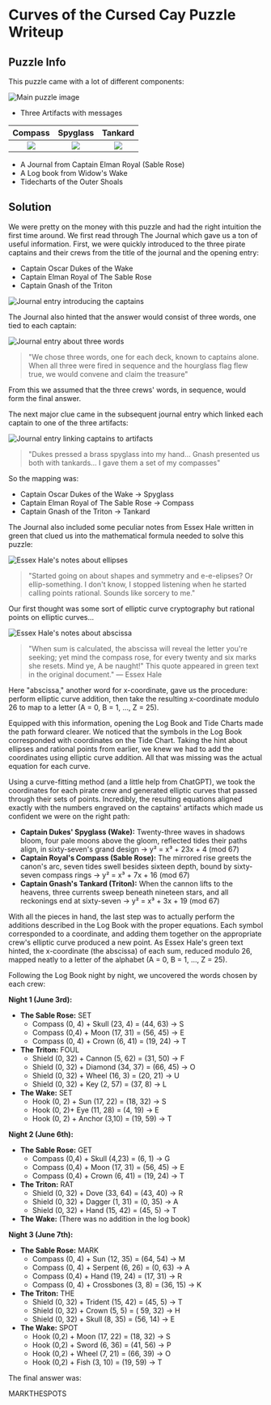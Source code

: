 # Curves of the Cursed Cay Puzzle Writeup

## Puzzle Info

This puzzle came with a lot of different components:

![Main puzzle image](./assets/ccc-1.png)

- Three Artifacts with messages

|         Compass         |        Spyglass         |         Tankard         |
| :---------------------: | :---------------------: | :---------------------: |
| ![](./assets/ccc-2.png) | ![](./assets/ccc-3.png) | ![](./assets/ccc-4.png) |

- A Journal from Captain Elman Royal (Sable Rose)
- A Log book from Widow's Wake
- Tidecharts of the Outer Shoals

## Solution

We were pretty on the money with this puzzle and had the right intuition the first time around. We first read through The Journal which gave us a ton of useful information. First, we were quickly introduced to the three pirate captains and their crews from the title of the journal and the opening entry:

- Captain Oscar Dukes of the Wake
- Captain Elman Royal of The Sable Rose
- Captain Gnash of the Triton

![Journal entry introducing the captains](./assets/ccc-5.png)

The Journal also hinted that the answer would consist of three words, one tied to each captain:

![Journal entry about three words](./assets/ccc-6.png)

> "We chose three words, one for each deck, known to captains alone. When all three were fired in sequence and the hourglass flag flew true, we would convene and claim the treasure"

From this we assumed that the three crews' words, in sequence, would form the final answer.

The next major clue came in the subsequent journal entry which linked each captain to one of the three artifacts:

![Journal entry linking captains to artifacts](./assets/ccc-7.png)

> "Dukes pressed a brass spyglass into my hand… Gnash presented us both with tankards… I gave them a set of my compasses"

So the mapping was:

- Captain Oscar Dukes of the Wake → Spyglass
- Captain Elman Royal of The Sable Rose → Compass
- Captain Gnash of the Triton → Tankard

The Journal also included some peculiar notes from Essex Hale written in green that clued us into the mathematical formula needed to solve this puzzle:

![Essex Hale's notes about ellipses](./assets/ccc-8.png)

> "Started going on about shapes and symmetry and e-e-elipses? Or ellip-something. I don't know, I stopped listening when he started calling points rational. Sounds like sorcery to me."

Our first thought was some sort of elliptic curve cryptography but rational points on elliptic curves…

![Essex Hale's notes about abscissa](./assets/ccc-9.png)

> "When sum is calculated, the abscissa will reveal the letter you're seeking; yet mind the compass rose, for every twenty and six marks she resets. Mind ye, A be naught!" This quote appeared in green text in the original document." — Essex Hale

Here "abscissa," another word for x-coordinate, gave us the procedure: perform elliptic curve addition, then take the resulting x-coordinate modulo 26 to map to a letter (A = 0, B = 1, …, Z = 25).

Equipped with this information, opening the Log Book and Tide Charts made the path forward clearer. We noticed that the symbols in the Log Book corresponded with coordinates on the Tide Chart. Taking the hint about ellipses and rational points from earlier, we knew we had to add the coordinates using elliptic curve addition. All that was missing was the actual equation for each curve.

Using a curve-fitting method (and a little help from ChatGPT), we took the coordinates for each pirate crew and generated elliptic curves that passed through their sets of points. Incredibly, the resulting equations aligned exactly with the numbers engraved on the captains' artifacts which made us confident we were on the right path:

- **Captain Dukes' Spyglass (Wake):** Twenty-three waves in shadows bloom, four pale moons above the gloom, reflected tides their paths align, in sixty-seven's grand design → y² = x³ + 23x + 4 (mod 67)
- **Captain Royal's Compass (Sable Rose):** The mirrored rise greets the canon's arc, seven tides swell besides sixteen depth, bound by sixty-seven compass rings → y² = x³ + 7x + 16 (mod 67)
- **Captain Gnash's Tankard (Triton):** When the cannon lifts to the heavens, three currents sweep beneath nineteen stars, and all reckonings end at sixty-seven → y² = x³ + 3x + 19 (mod 67)

With all the pieces in hand, the last step was to actually perform the additions described in the Log Book with the proper equations. Each symbol corresponded to a coordinate, and adding them together on the appropriate crew's elliptic curve produced a new point. As Essex Hale's green text hinted, the x-coordinate (the abscissa) of each sum, reduced modulo 26, mapped neatly to a letter of the alphabet (A = 0, B = 1, …, Z = 25).

Following the Log Book night by night, we uncovered the words chosen by each crew:

**Night 1 (June 3rd):**

- **The Sable Rose:** SET
  - Compass (0, 4) + Skull (23, 4) = (44, 63) → S
  - Compass (0,4) + Moon (17, 31) = (56, 45) → E
  - Compass (0, 4) + Crown (6, 41) = (19, 24) → T
- **The Triton:** FOUL
  - Shield (0, 32) + Cannon (5, 62) = (31, 50) → F
  - Shield (0, 32) + Diamond (34, 37) = (66, 45) → O
  - Shield (0, 32) + Wheel (16, 3) = (20, 21) → U
  - Shield (0, 32) + Key (2, 57) = (37, 8) → L
- **The Wake:** SET
  - Hook (0, 2) + Sun (17, 22) = (18, 32) → S
  - Hook (0, 2)+ Eye (11, 28) = (4, 19) → E
  - Hook (0, 2) + Anchor (3,10) = (19, 59) → T

**Night 2 (June 6th):**

- **The Sable Rose:** GET
  - Compass (0,4) + Skull (4,23) = (6, 1) → G
  - Compass (0,4) + Moon (17, 31) = (56, 45) → E
  - Compass (0,4) + Crown (6, 41) = (19, 24) → T
- **The Triton:** RAT
  - Shield (0, 32) + Dove (33, 64) = (43, 40) → R
  - Shield (0, 32) + Dagger (1, 31) = (0, 35) → A
  - Shield (0, 32) + Hand (15, 42) = (45, 5) → T
- **The Wake:** (There was no addition in the log book)

**Night 3 (June 7th):**

- **The Sable Rose:** MARK
  - Compass (0, 4) + Sun (12, 35) = (64, 54) → M
  - Compass (0, 4) + Serpent (6, 26) = (0, 63) → A
  - Compass (0,4) + Hand (19, 24) = (17, 31) → R
  - Compass (0, 4) + Crossbones (3, 8) = (36, 15) → K
- **The Triton:** THE
  - Shield (0, 32) + Trident (15, 42) = (45, 5) → T
  - Shield (0, 32) + Crown (5, 5) = ( 59, 32) → H
  - Shield (0, 32) + Skull (8, 35) = (56, 14) → E
- **The Wake:** SPOT
  - Hook (0,2) + Moon (17, 22) = (18, 32) → S
  - Hook (0,2) + Sword (6, 36) = (41, 56) → P
  - Hook (0,2) + Wheel (7, 21) = (66, 39) → O
  - Hook (0,2) + Fish (3, 10) = (19, 59) → T

The final answer was:

<solution>MARKTHESPOTS</solution>
